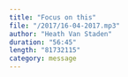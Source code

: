 ```yaml
---
title: "Focus on this"
file: "/2017/16-04-2017.mp3"
author: "Heath Van Staden"
duration: "56:45"
length: "81732115"
category: message
---
```

